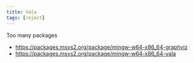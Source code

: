 ```yaml
---
title: Vala
tags: [reject]
---
```


Too many packages

- <https://packages.msys2.org/package/mingw-w64-x86_64-graphviz>
- <https://packages.msys2.org/package/mingw-w64-x86_64-vala>
